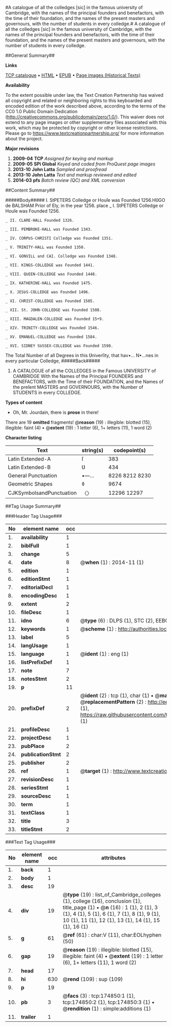#A catalogue of all the colledges [sic] in the famous university of Cambridge, with the names of the principal founders and benefactors, with the time of their foundation, and the names of the present masters and governours, with the number of students in every colledge.#
A catalogue of all the colledges [sic] in the famous university of Cambridge, with the names of the principal founders and benefactors, with the time of their foundation, and the names of the present masters and governours, with the number of students in every colledge.

##General Summary##

**Links**

[TCP catalogue](http://www.ota.ox.ac.uk/tcp/)  • 
[HTML](http://tei.it.ox.ac.uk/tcp/Texts-HTML/free/B01/B01936.html)  • 
[EPUB](http://tei.it.ox.ac.uk/tcp/Texts-EPUB/free/B01/B01936.epub) • 
[Page images (Historical Texts)](https://historicaltexts.jisc.ac.uk/eebo-51784430e)

**Availability**

To the extent possible under law, the Text Creation Partnership has waived all copyright and related or neighboring rights to this keyboarded and encoded edition of the work described above, according to the terms of the CC0 1.0 Public Domain Dedication (http://creativecommons.org/publicdomain/zero/1.0/). This waiver does not extend to any page images or other supplementary files associated with this work, which may be protected by copyright or other license restrictions. Please go to https://www.textcreationpartnership.org/ for more information about the project.

**Major revisions**

1. __2009-04__ __TCP__ *Assigned for keying and markup*
1. __2009-05__ __SPi Global__ *Keyed and coded from ProQuest page images*
1. __2013-10__ __John Latta__ *Sampled and proofread*
1. __2013-10__ __John Latta__ *Text and markup reviewed and edited*
1. __2014-03__ __pfs__ *Batch review (QC) and XML conversion*

##Content Summary##

#####Body#####
I. StPETERS Colledge or Houſe was Founded 1256.HƲGO de BALSHAM Prior of Ely, in the year 1256. place
    _ I. StPETERS Colledge or Houſe was Founded 1256.

    _ II. CLARE-HALL Founded 1326.

    _ III. PEMBROKE-HALL was Founded 1343.

    _ IV. CORPƲS-CHRISTI Colledge was Founded 1351.

    _ V. TRINITY-HALL was Founded 1350.

    _ VI. GONVILL and CAI. Colledge was Founded 1348.

    _ VII. KINGS-COLLEDGE was Founded 1441.

    _ VIII. QƲEEN-COLLEDGE was Founded 1448.

    _ IX. KATHERINE-HALL was Founded 1475.

    _ X. JESƲS-COLLEDGE was Founded 1496.

    _ XI. CHRIST-COLLEDGE was Founded 1505.

    _ XII. St. JOHN-COLLEDGE was Founded 1508.

    _ XIII. MAGDALEN-COLLEDGE was Founded 15•9.

    _ XIV. TRINITY-COLLEDGE was Founded 1546.

    _ XV. EMANƲEL-COLLEDGE was Founded 1584.

    _ XVI. SIDNEY SƲSSEX-COLLEDGE was Founded 1598.
The Total Number of all Degrees in this Ʋniverſity, that hav•… N•…nes in every particular Colledge, 
#####Back#####

1. A CATALOGUE of all the COLLEDGES in the Famous UNIVERSITY of CAMBRIDGE With the Names of the Principal FOUNDERS and BENEFACTORS, with the Time of their FOUNDATION, and the Names of the preſent MASTERS and GOVERNOURS, with the Number of STUDENTS in every COLLEDGE.

**Types of content**

  * Oh, Mr. Jourdain, there is **prose** in there!

There are 19 **omitted** fragments! 
 @__reason__ (19) : illegible: blotted (15), illegible: faint (4)  •  @__extent__ (19) : 1 letter (6), 1+ letters (11), 1 word (2)

**Character listing**


|Text|string(s)|codepoint(s)|
|---|---|---|
|Latin Extended-A|ſ|383|
|Latin Extended-B|Ʋ|434|
|General Punctuation|•—…|8226 8212 8230|
|Geometric Shapes|◊|9674|
|CJKSymbolsandPunctuation|〈〉|12296 12297|

##Tag Usage Summary##

###Header Tag Usage###

|No|element name|occ|attributes|
|---|---|---|---|
|1.|__availability__|1||
|2.|__biblFull__|1||
|3.|__change__|5||
|4.|__date__|8| @__when__ (1) : 2014-11 (1)|
|5.|__edition__|1||
|6.|__editionStmt__|1||
|7.|__editorialDecl__|1||
|8.|__encodingDesc__|1||
|9.|__extent__|2||
|10.|__fileDesc__|1||
|11.|__idno__|6| @__type__ (6) : DLPS (1), STC (2), EEBO-CITATION (1), OCLC (1), VID (1)|
|12.|__keywords__|1| @__scheme__ (1) : http://authorities.loc.gov/ (1)|
|13.|__label__|5||
|14.|__langUsage__|1||
|15.|__language__|1| @__ident__ (1) : eng (1)|
|16.|__listPrefixDef__|1||
|17.|__note__|7||
|18.|__notesStmt__|2||
|19.|__p__|11||
|20.|__prefixDef__|2| @__ident__ (2) : tcp (1), char (1)  •  @__matchPattern__ (2) : ([0-9\-]+):([0-9IVX]+) (1), (.+) (1)  •  @__replacementPattern__ (2) : http://eebo.chadwyck.com/downloadtiff?vid=$1&page=$2 (1), https://raw.githubusercontent.com/textcreationpartnership/Texts/master/tcpchars.xml#$1 (1)|
|21.|__profileDesc__|1||
|22.|__projectDesc__|1||
|23.|__pubPlace__|2||
|24.|__publicationStmt__|2||
|25.|__publisher__|2||
|26.|__ref__|1| @__target__ (1) : http://www.textcreationpartnership.org/docs/. (1)|
|27.|__revisionDesc__|1||
|28.|__seriesStmt__|1||
|29.|__sourceDesc__|1||
|30.|__term__|1||
|31.|__textClass__|1||
|32.|__title__|3||
|33.|__titleStmt__|2||


###Text Tag Usage###

|No|element name|occ|attributes|
|---|---|---|---|
|1.|__back__|1||
|2.|__body__|1||
|3.|__desc__|19||
|4.|__div__|19| @__type__ (19) : list_of_Cambridge_colleges (1), college (16), conclusion (1), title_page (1)  •  @__n__ (16) : 1 (1), 2 (1), 3 (1), 4 (1), 5 (1), 6 (1), 7 (1), 8 (1), 9 (1), 10 (1), 11 (1), 12 (1), 13 (1), 14 (1), 15 (1), 16 (1)|
|5.|__g__|61| @__ref__ (61) : char:V (11), char:EOLhyphen (50)|
|6.|__gap__|19| @__reason__ (19) : illegible: blotted (15), illegible: faint (4)  •  @__extent__ (19) : 1 letter (6), 1+ letters (11), 1 word (2)|
|7.|__head__|17||
|8.|__hi__|630| @__rend__ (109) : sup (109)|
|9.|__p__|19||
|10.|__pb__|3| @__facs__ (3) : tcp:174850:1 (1), tcp:174850:2 (1), tcp:174850:3 (1)  •  @__rendition__ (1) : simple:additions (1)|
|11.|__trailer__|1||
